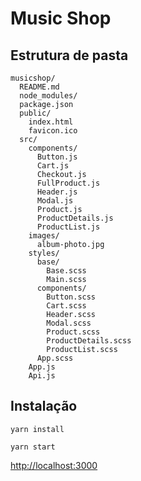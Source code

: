 # Music Shop

## Estrutura de pasta

```
musicshop/
  README.md
  node_modules/
  package.json
  public/
    index.html
    favicon.ico
  src/
    components/
      Button.js
      Cart.js
      Checkout.js
      FullProduct.js
      Header.js
      Modal.js
      Product.js
      ProductDetails.js
      ProductList.js
    images/
      album-photo.jpg
    styles/
      base/
        Base.scss
        Main.scss
      components/
        Button.scss
        Cart.scss
        Header.scss
        Modal.scss      
        Product.scss      
        ProductDetails.scss      
        ProductList.scss
      App.scss
    App.js
    Api.js
```

## Instalação

`yarn install`

`yarn start`

[http://localhost:3000](http://localhost:3000)
